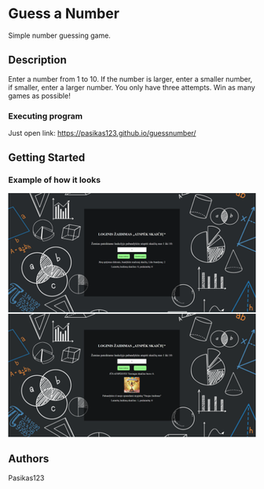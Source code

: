 # Guess a Number

Simple number guessing game.

## Description

Enter a number from 1 to 10. If the number is larger, enter a smaller number, if smaller, enter a larger number. You only have three attempts. Win as many games as possible!

### Executing program

Just open link: https://pasikas123.github.io/guessnumber/

## Getting Started

### Example of how it looks

<img src="images/zaidimo pvz.png">
<img src="images/zaidimo pvz2.png">

## Authors

Pasikas123
